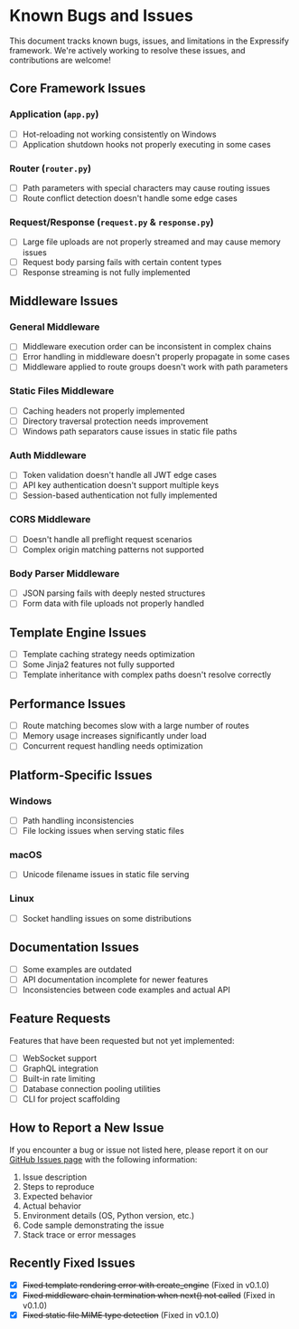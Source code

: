 # Known Bugs and Issues

This document tracks known bugs, issues, and limitations in the Expressify framework. We're actively working to resolve these issues, and contributions are welcome!

## Core Framework Issues

### Application (`app.py`)
- [ ] Hot-reloading not working consistently on Windows
- [ ] Application shutdown hooks not properly executing in some cases

### Router (`router.py`)
- [ ] Path parameters with special characters may cause routing issues
- [ ] Route conflict detection doesn't handle some edge cases

### Request/Response (`request.py` & `response.py`)
- [ ] Large file uploads are not properly streamed and may cause memory issues
- [ ] Request body parsing fails with certain content types
- [ ] Response streaming is not fully implemented

## Middleware Issues

### General Middleware
- [ ] Middleware execution order can be inconsistent in complex chains
- [ ] Error handling in middleware doesn't properly propagate in some cases
- [ ] Middleware applied to route groups doesn't work with path parameters

### Static Files Middleware
- [ ] Caching headers not properly implemented
- [ ] Directory traversal protection needs improvement
- [ ] Windows path separators cause issues in static file paths

### Auth Middleware
- [ ] Token validation doesn't handle all JWT edge cases
- [ ] API key authentication doesn't support multiple keys
- [ ] Session-based authentication not fully implemented

### CORS Middleware
- [ ] Doesn't handle all preflight request scenarios
- [ ] Complex origin matching patterns not supported

### Body Parser Middleware
- [ ] JSON parsing fails with deeply nested structures
- [ ] Form data with file uploads not properly handled

## Template Engine Issues

- [ ] Template caching strategy needs optimization
- [ ] Some Jinja2 features not fully supported
- [ ] Template inheritance with complex paths doesn't resolve correctly

## Performance Issues

- [ ] Route matching becomes slow with a large number of routes
- [ ] Memory usage increases significantly under load
- [ ] Concurrent request handling needs optimization

## Platform-Specific Issues

### Windows
- [ ] Path handling inconsistencies
- [ ] File locking issues when serving static files

### macOS
- [ ] Unicode filename issues in static file serving

### Linux
- [ ] Socket handling issues on some distributions

## Documentation Issues

- [ ] Some examples are outdated
- [ ] API documentation incomplete for newer features
- [ ] Inconsistencies between code examples and actual API

## Feature Requests

Features that have been requested but not yet implemented:

- [ ] WebSocket support
- [ ] GraphQL integration
- [ ] Built-in rate limiting
- [ ] Database connection pooling utilities
- [ ] CLI for project scaffolding

## How to Report a New Issue

If you encounter a bug or issue not listed here, please report it on our [GitHub Issues page](https://github.com/itsdhruvrawat/expressify/issues) with the following information:

1. Issue description
2. Steps to reproduce
3. Expected behavior
4. Actual behavior
5. Environment details (OS, Python version, etc.)
6. Code sample demonstrating the issue
7. Stack trace or error messages

## Recently Fixed Issues

- [x] ~~Fixed template rendering error with create_engine~~ (Fixed in v0.1.0)
- [x] ~~Fixed middleware chain termination when next() not called~~ (Fixed in v0.1.0)
- [x] ~~Fixed static file MIME type detection~~ (Fixed in v0.1.0) 